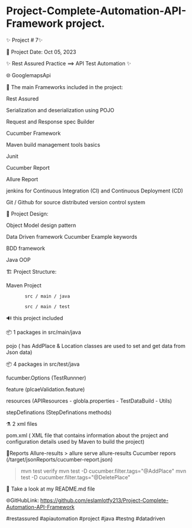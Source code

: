 
# Project-Complete-Automation-API-Framework project.

✨ Project # 7✨

📅 Project Date: Oct 05, 2023

✨ Rest Assured Practice ==> API Test Automation ✨

🌐 GooglemapsApi 



📝 The main Frameworks included in the project:

Rest Assured 

Serialization and deserialization using POJO

Request and Response spec Builder

Cucumber Framework

Maven build management tools basics

Junit

Cucumber Report

Allure Report 

jenkins for Continuous Integration (CI) and Continuous Deployment (CD)

Git / Github for source distributed version control system



🎨 Project Design:

Object Model design pattern

Data Driven framework Cucumber Example keywords

BDD framework 

Java OOP



🏗️ Project Structure:

Maven Project

           src / main / java

           src / main / test



🔊 this project included

📦️ 1 packages in src/main/java

pojo ( has AddPlace & Location classes are used to set and get data from Json data)



📦️ 4 packages in src/test/java

fucumber.Options (TestRunnner)

feature (plcaeValidation.feature)

resources (APIResources - globla.properties - TestDataBuild - Utils)

stepDefinations (StepDefinations methods)



⚗️ 2 xml files

pom.xml ( XML file that contains information about the project and configuration details used by Maven to build the project)

 
🧱Reports 
Allure-results  > allure serve allure-results
Cucumber repors (/target/jsonReports/cucumber-report.json) 
> mvn test verify
> mvn test -D cucumber.filter.tags="@AddPlace"
> mvn test -D cucumber.filter.tags="@DeletePlace"



🔎 Take a look at my README.md file



🌐GitHubLink: https://github.com/eslamlotfy213/Project-Complete-Automation-API-Framework

#restassured #apiautomation #project #java #testng #datadriven 



